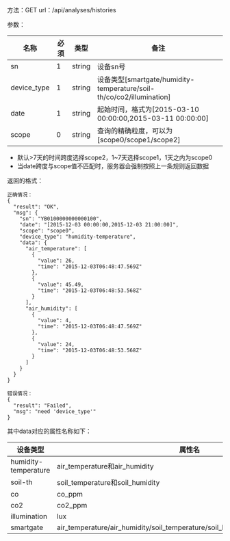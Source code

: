 方法：GET
url：/api/analyses/histories

参数：

|名称|必须|类型|备注|
|--|--|--|--|
|sn|1|string|设备sn号|
|device_type|1|string|设备类型[smartgate/humidity-temperature/soil-th/co/co2/illumination]|
|date|1|string|起始时间，格式为[2015-03-10 00:00:00,2015-03-11 00:00:00]|
|scope|0|string|查询的精确粒度，可以为[scope0/scope1/scope2]|

* 默认>7天的时间跨度选择scope2，1~7天选择scope1，1天之内为scope0
* 当date跨度与scope值不匹配时，服务器会强制按照上一条规则返回数据


返回的格式：
```
正确情况：
{
  "result": "OK",
  "msg": {
    "sn": "YB0100000000000100",
    "date": "[2015-12-03 00:00:00,2015-12-03 21:00:00]",
    "scope": "scope0",
    "device_type": "humidity-temperature",
    "data": {
      "air_temperature": [
        {
          "value": 26,
          "time": "2015-12-03T06:48:47.569Z"
        },
        {
          "value": 45.49,
          "time": "2015-12-03T06:48:53.568Z"
        }
      ],
      "air_humidity": [
        {
          "value": 4,
          "time": "2015-12-03T06:48:47.569Z"
        },
        {
          "value": 24,
          "time": "2015-12-03T06:48:53.568Z"
        }
      ]
    }
  }
}

错误情况：
{
  "result": "Failed",
  "msg": "need 'device_type'"
}
```
其中data对应的属性名称如下：

|设备类型|属性名|
|--|--|
|humidity-temperature|air_temperature和air_humidity|
|soil-th|soil_temperature和soil_humidity|
|co|co_ppm|
|co2|co2_ppm|
|illumination|lux|
|smartgate|air_temperature/air_humidity/soil_temperature/soil_humidity/co_ppm/co2_ppm/lux|